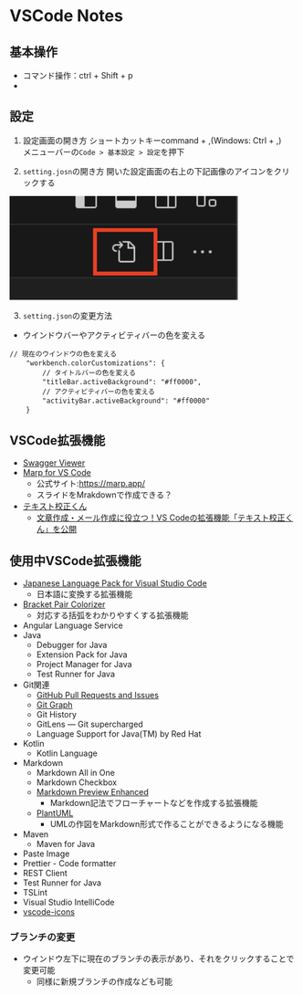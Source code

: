 # VSCode Notes
## 基本操作
- コマンド操作：ctrl + Shift + p
- 

## 設定
1. 設定画面の開き方
ショートカットキーcommand + ,(Windows: Ctrl + ,)<br>
メニューバーの`Code > 基本設定 > 設定`を押下

2. `setting.josn`の開き方
開いた設定画面の右上の下記画像のアイコンをクリックする
<img src="/Picture/ScreenShot/VSCodeのsetting.jsonの開き方.png" width="400">

3. `setting.json`の変更方法
- ウインドウバーやアクティビティバーの色を変える
```
// 現在のウインドウの色を変える
    "workbench.colorCustomizations": {
        // タイトルバーの色を変える
        "titleBar.activeBackground": "#ff0000",
        // アクティビティバーの色を変える
        "activityBar.activeBackground": "#ff0000"
    }
```

## VSCode拡張機能
- [Swagger Viewer](https://marketplace.visualstudio.com/items?itemName=Arjun.swagger-viewer)
- [Marp for VS Code](https://marketplace.visualstudio.com/items?itemName=marp-team.marp-vscode)
  - 公式サイト:https://marp.app/
  - スライドをMrakdownで作成できる？
- [テキスト校正くん](https://marketplace.visualstudio.com/items?itemName=ICS.japanese-proofreading)
  - [文章作成・メール作成に役立つ！VS Codeの拡張機能「テキスト校正くん」を公開](https://ics.media/entry/18859/)

## 使用中VSCode拡張機能
- [Japanese Language Pack for Visual Studio Code](https://marketplace.visualstudio.com/items?itemName=MS-CEINTL.vscode-language-pack-ja)
  - 日本語に変換する拡張機能
- [Bracket Pair Colorizer](https://marketplace.visualstudio.com/items?itemName=CoenraadS.bracket-pair-colorizer)
  - 対応する括弧をわかりやすくする拡張機能
- Angular Language Service
- Java
  - Debugger for Java
  - Extension Pack for Java
  - Project Manager for Java
  - Test Runner for Java
- Git関連
  - [GitHub Pull Requests and Issues](https://marketplace.visualstudio.com/items?itemName=GitHub.vscode-pull-request-github)
  - [Git Graph](https://marketplace.visualstudio.com/items?itemName=mhutchie.git-graph)
  - Git History
  - GitLens — Git supercharged
  - Language Support for Java(TM) by Red Hat
- Kotlin
  - Kotlin Language
- Markdown
  - Markdown All in One
  - Markdown Checkbox
  - [Markdown Preview Enhanced](https://shd101wyy.github.io/markdown-preview-enhanced/#/)
    - Markdown記法でフローチャートなどを作成する拡張機能
  - [PlantUML](https://marketplace.visualstudio.com/items?itemName=jebbs.plantuml)
    - UMLの作図をMarkdown形式で作ることができるようになる機能
- Maven
  - Maven for Java
- Paste Image
- Prettier - Code formatter
- REST Client
- Test Runner for Java
- TSLint
- Visual Studio IntelliCode
- [vscode-icons](https://marketplace.visualstudio.com/items?itemName=vscode-icons-team.vscode-icons)

### ブランチの変更
- ウインドウ左下に現在のブランチの表示があり、それをクリックすることで変更可能
  - 同様に新規ブランチの作成なども可能